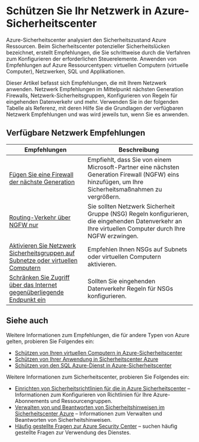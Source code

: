 <properties
   pageTitle="Schützen Ihres Netzwerks im Sicherheitscenter Azure | Microsoft Azure"
   description="Dieses Dokument Adressen Empfehlungen im Sicherheitscenter Azure, mit denen Sie schützen Sie Ihr Netzwerk Azure und unter Einhaltung der Sicherheitsrichtlinien bleiben."
   services="security-center"
   documentationCenter="na"
   authors="TerryLanfear"
   manager="MBaldwin"
   editor=""/>

<tags
   ms.service="security-center"
   ms.devlang="na"
   ms.topic="article"
   ms.tgt_pltfrm="na"
   ms.workload="na"
   ms.date="08/04/2016"
   ms.author="terrylan"/>

# <a name="protecting-your-network-in-azure-security-center"></a>Schützen Sie Ihr Netzwerk in Azure-Sicherheitscenter

Azure-Sicherheitscenter analysiert den Sicherheitszustand Azure Ressourcen. Beim Sicherheitscenter potenzieller Sicherheitslücken bezeichnet, erstellt Empfehlungen, die Sie schrittweise durch die Verfahren zum Konfigurieren der erforderlichen Steuerelemente.  Anwenden von Empfehlungen auf Azure Ressourcentypen: virtuellen Computern (virtuelle Computer), Netzwerken, SQL und Applikationen.

Dieser Artikel befasst sich Empfehlungen, die mit Ihrem Netzwerk anwenden.  Netzwerk Empfehlungen im Mittelpunkt nächsten Generation Firewalls, Netzwerk-Sicherheitsgruppen, Konfigurieren von Regeln für eingehenden Datenverkehr und mehr.  Verwenden Sie in der folgenden Tabelle als Referenz, mit deren Hilfe Sie die Grundlagen der verfügbaren Netzwerk Empfehlungen und was wird jeweils tun, wenn Sie es anwenden.

## <a name="available-network-recommendations"></a>Verfügbare Netzwerk Empfehlungen

|Empfehlungen|Beschreibung|
|-----|-----|
|[Fügen Sie eine Firewall der nächste Generation](security-center-add-next-generation-firewall.md)|Empfiehlt, dass Sie von einem Microsoft-Partner eine nächsten Generation Firewall (NGFW) eins hinzufügen, um Ihre Sicherheitsmaßnahmen zu vergrößern.|
|[Routing-Verkehr über NGFW nur](security-center-add-next-generation-firewall.md#route-traffic-through-ngfw-only)|Sie sollten Netzwerk Sicherheit Gruppe (NSG) Regeln konfigurieren, die eingehenden Datenverkehr an Ihre virtuellen Computer durch Ihre NGFW erzwingen.|
|[Aktivieren Sie Netzwerk Sicherheitsgruppen auf Subnetze oder virtuellen Computern](security-center-enable-network-security-groups.md)|Empfehlen Ihnen NSGs auf Subnets oder virtuellen Computern aktivieren.|
|[Schränken Sie Zugriff über das Internet gegenüberliegende Endpunkt ein](security-center-restrict-access-through-internet-facing-endpoints.md)|Sollten Sie eingehenden Datenverkehr Regeln für NSGs konfigurieren.|

## <a name="see-also"></a>Siehe auch

Weitere Informationen zum Empfehlungen, die für andere Typen von Azure gelten, probieren Sie Folgendes ein:

- [Schützen von Ihren virtuellen Computern in Azure-Sicherheitscenter](security-center-virtual-machine-recommendations.md)
- [Schützen von Ihrer Anwendung in Sicherheitscenter Azure](security-center-application-recommendations.md)
- [Schützen von den SQL Azure-Dienst in Azure-Sicherheitscenter](security-center-sql-service-recommendations.md)

Weitere Informationen zum Sicherheitscenter, probieren Sie Folgendes ein:

- [Einrichten von Sicherheitsrichtlinien für die in Azure Sicherheitscenter](security-center-policies.md) – Informationen zum Konfigurieren von Richtlinien für Ihre Azure-Abonnements und Ressourcengruppen.
- [Verwalten von und Beantworten von Sicherheitshinweisen im Sicherheitscenter Azure](security-center-managing-and-responding-alerts.md) – Informationen zum Verwalten und Beantworten von Sicherheitshinweisen.
- [Häufig gestellte Fragen zur Azure Security Center](security-center-faq.md) – suchen häufig gestellte Fragen zur Verwendung des Dienstes.
